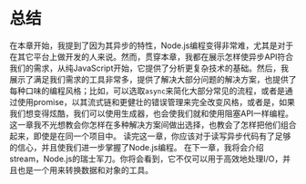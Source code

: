 # 总结 
在本章开始，我提到了因为其异步的特性，Node.js编程变得非常难，尤其是对于在其它平台上做开发的人来说。然而，贯穿本章，我都在展示怎样使异步API符合我们的需求，从纯JavaScript开始，它提供了分析更复杂技术的基础。然后，我展示了满足我们需求的工具非常多，提供了解决大部分问题的解决方案，也提供了每种口味的编程风格；比如，可以选取`async`来简化大部分常见的流程，或者是通过使用promise，以其流式链和更健壮的错误管理来完全改变风格，或者是，如果我们想变得炫酷，我们可以使用生成器，也会使我们就和使用阻塞API一样编程。
这一章我不光想教会你怎样在多种解决方案间做出选择，也教会了怎样把他们组合起来，即使是在同一个项目中。
读完这一章，你应该对于读写异步代码有了足够的信心，并且使我们进一步掌握了Node.js编程。
在下一章，我将会介绍stream，Node.js的瑞士军刀。你将会看到，它不仅可以用于高效地处理I/O，并且也是一个用来转换数据和对象的工具。



